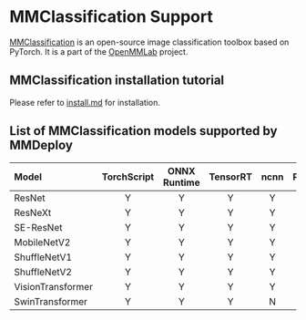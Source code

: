 # MMClassification Support

[MMClassification](https://github.com/open-mmlab/mmclassification) is an open-source image classification toolbox based on PyTorch. It is a part of the [OpenMMLab](https://openmmlab.com) project.

## MMClassification installation tutorial

Please refer to [install.md](https://github.com/open-mmlab/mmclassification/blob/master/docs/en/install.md) for installation.

## List of MMClassification models supported by MMDeploy

| Model             | TorchScript | ONNX Runtime | TensorRT | ncnn | PPLNN | OpenVINO |                                          Model config                                           |
| :---------------- | :---------: | :----------: | :------: | :--: | :---: | :------: | :---------------------------------------------------------------------------------------------: |
| ResNet            |      Y      |      Y       |    Y     |  Y   |   Y   |    Y     |       [config](https://github.com/open-mmlab/mmclassification/tree/master/configs/resnet)       |
| ResNeXt           |      Y      |      Y       |    Y     |  Y   |   Y   |    Y     |      [config](https://github.com/open-mmlab/mmclassification/tree/master/configs/resnext)       |
| SE-ResNet         |      Y      |      Y       |    Y     |  Y   |   Y   |    Y     |      [config](https://github.com/open-mmlab/mmclassification/tree/master/configs/seresnet)      |
| MobileNetV2       |      Y      |      Y       |    Y     |  Y   |   Y   |    Y     |    [config](https://github.com/open-mmlab/mmclassification/tree/master/configs/mobilenet_v2)    |
| ShuffleNetV1      |      Y      |      Y       |    Y     |  Y   |   Y   |    Y     |   [config](https://github.com/open-mmlab/mmclassification/tree/master/configs/shufflenet_v1)    |
| ShuffleNetV2      |      Y      |      Y       |    Y     |  Y   |   Y   |    Y     |   [config](https://github.com/open-mmlab/mmclassification/tree/master/configs/shufflenet_v2)    |
| VisionTransformer |      Y      |      Y       |    Y     |  Y   |   ?   |    Y     | [config](https://github.com/open-mmlab/mmclassification/tree/master/configs/vision_transformer) |
| SwinTransformer   |      Y      |      Y       |    Y     |  N   |   ?   |    N     |  [config](https://github.com/open-mmlab/mmclassification/tree/master/configs/swin_transformer)  |
